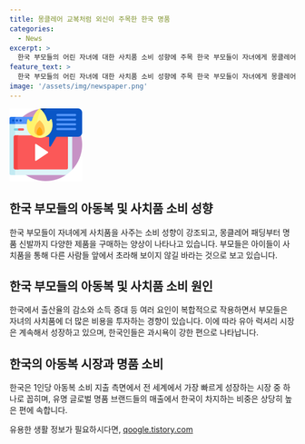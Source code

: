 ```yaml
---
title: 몽클레어 교복처럼 외신이 주목한 한국 명품
categories:
  - News
excerpt: >
  한국 부모들의 어린 자녀에 대한 사치품 소비 성향에 주목 한국 부모들이 자녀에게 몽클레어 패딩, 명품 의류 및 신발 등을 구매하는 것이 증가하며, 출산율 감소, 과시욕, 소득 상승 등이 영향을 미치고 있다. 유로모니터에 따르면 한국은 고급 아동복 시장에서 빠르게 성장하고 있으며, 명품 브랜드의 한국 매출은 세계에서 약 10%를 차지한다. 이는 인플레이션과 부동산 가격에 영향을 미치는 구조적인 요인으로 작용할 수 있다. 함께 자란 젊은 한국인들은 높은 주택 가격과 사치품 소비로 인한 경제적 동참에 대한 우려가 제기되고 있다.
feature_text: >
  한국 부모들의 어린 자녀에 대한 사치품 소비 성향에 주목 한국 부모들이 자녀에게 몽클레어 패딩, 명품 의류 및 신발 등을 구매하는 것이 증가하며, 출산율 감소, 과시욕, 소득 상승 등이 영향을 미치고 있다. 유로모니터에 따르면 한국은 고급 아동복 시장에서 빠르게 성장하고 있으며, 명품 브랜드의 한국 매출은 세계에서 약 10%를 차지한다. 이는 인플레이션과 부동산 가격에 영향을 미치는 구조적인 요인으로 작용할 수 있다. 함께 자란 젊은 한국인들은 높은 주택 가격과 사치품 소비로 인한 경제적 동참에 대한 우려가 제기되고 있다.
image: '/assets/img/newspaper.png'
---
```


<p><img src="/assets/img/news.png" alt="rentncar 속보" /></p>

<h2 data-ke-size="size26">한국 부모들의 아동복 및 사치품 소비 성향</h2>

<p data-ke-size="size16">한국 부모들이 자녀에게 사치품을 사주는 소비 성향이 강조되고, 몽클레어 패딩부터 명품 신발까지 다양한 제품을 구매하는 양상이 나타나고 있습니다. 부모들은 아이들이 사치품을 통해 다른 사람들 앞에서 초라해 보이지 않길 바라는 것으로 보고 있습니다.</p>

<h2 data-ke-size="size26">한국 부모들의 아동복 및 사치품 소비 원인</h2>

<p data-ke-size="size16">한국에서 출산율의 감소와 소득 증대 등 여러 요인이 복합적으로 작용하면서 부모들은 자녀의 사치품에 더 많은 비용을 투자하는 경향이 있습니다. 이에 따라 유아 럭셔리 시장은 계속해서 성장하고 있으며, 한국인들은 과시욕이 강한 편으로 나타납니다.</p>

<h2 data-ke-size="size26">한국의 아동복 시장과 명품 소비</h2>

<p data-ke-size="size16">한국은 1인당 아동복 소비 지출 측면에서 전 세계에서 가장 빠르게 성장하는 시장 중 하나로 꼽히며, 유명 글로벌 명품 브랜드들의 매출에서 한국이 차지하는 비중은 상당히 높은 편에 속합니다.</p>
유용한 생활 정보가 필요하시다면, <a href="https://qoogle.tistory.com" rel="dofollow">qoogle.tistory.com</a>


